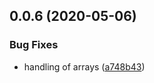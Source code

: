## 0.0.6 (2020-05-06)


### Bug Fixes

* handling of arrays ([a748b43](https://github.com/tommy4st/redyform/commit/a748b433e391fe3edc81a3db9b4fdfc087285e7d))



